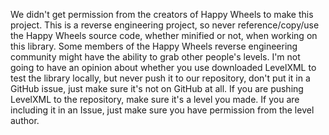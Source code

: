 We didn't get permission from the creators of Happy Wheels to make this project. 
This is a reverse engineering project, so never reference/copy/use the Happy Wheels source code, whether minified or not, when working on this library.
Some members of the Happy Wheels reverse engineering community might have the ability to grab other people's levels. I'm not going to have an opinion about whether you use downloaded LevelXML to test the library locally, but never push it to our repository, don't put it in a GitHub issue, just make sure it's not on GitHub at all. If you are pushing LevelXML to the repository, make sure it's a level you made. If you are including it in an Issue, just make sure you have permission from the level author.